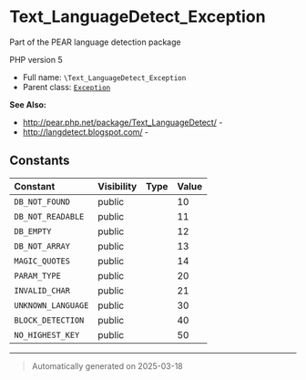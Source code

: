 
# Text_LanguageDetect_Exception

Part of the PEAR language detection package

PHP version 5

* Full name: `\Text_LanguageDetect_Exception`
* Parent class: [`Exception`](./Exception.md)

**See Also:**

* http://pear.php.net/package/Text_LanguageDetect/ - 
* http://langdetect.blogspot.com/ - 


## Constants

| Constant | Visibility | Type | Value |
|:---------|:-----------|:-----|:------|
|`DB_NOT_FOUND`|public| |10|
|`DB_NOT_READABLE`|public| |11|
|`DB_EMPTY`|public| |12|
|`DB_NOT_ARRAY`|public| |13|
|`MAGIC_QUOTES`|public| |14|
|`PARAM_TYPE`|public| |20|
|`INVALID_CHAR`|public| |21|
|`UNKNOWN_LANGUAGE`|public| |30|
|`BLOCK_DETECTION`|public| |40|
|`NO_HIGHEST_KEY`|public| |50|




***
> Automatically generated on 2025-03-18
